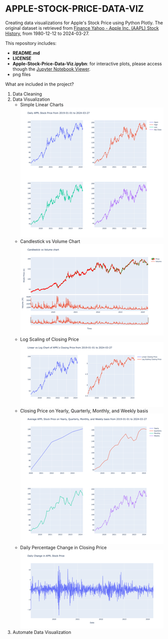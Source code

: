 # APPLE-STOCK-PRICE-DATA-VIZ
Creating data visualizations for Apple's Stock Price using Python Plotly. The original dataset is retrieved from [Finance Yahoo - Apple Inc. (AAPL) Stock History](https://finance.yahoo.com/quote/AAPL/history?period1=1553731200&period2=1711584000&interval=1d&filter=history&frequency=1d&includeAdjustedClose=true), from 1980-12-12 to 2024-03-27.

This repository includes:
* **README.md**
* **LICENSE**
* **Apple-Stock-Price-Data-Viz.ipybn**: for interactive plots, please access though the [Jupyter Notebook Viewer](https://nbviewer.org/github/mainguyen2911/APPLE-STOCK-PRICE-DATA-VIZ/blob/main/Apple-Stock-Price-Data-Viz.ipynb).
* png files

What are included in the project?
1. Data Cleaning
2. Data Visualization
   * Simple Linear Charts
     ![Linear Charts](https://github.com/mainguyen2911/APPLE-STOCK-PRICE-DATA-VIZ/blob/main/simple-linear-charts.png)
   * Candlestick vs Volume Chart
     ![CvV](https://github.com/mainguyen2911/APPLE-STOCK-PRICE-DATA-VIZ/blob/main/candlestick-vs-volume.png)
   * Log Scaling of Closing Price
     ![Log Scaling](https://github.com/mainguyen2911/APPLE-STOCK-PRICE-DATA-VIZ/blob/main/log-scaling.png)
   * Closing Price on Yearly, Quarterly, Monthly, and Weekly basis
     ![YQMW](https://github.com/mainguyen2911/APPLE-STOCK-PRICE-DATA-VIZ/blob/main/Y-Q-M-W-basis.png)
   * Daily Percentage Change in Closing Price
     ![PCT](https://github.com/mainguyen2911/APPLE-STOCK-PRICE-DATA-VIZ/blob/main/daily-pct-change.png)
3. Automate Data Visualization
